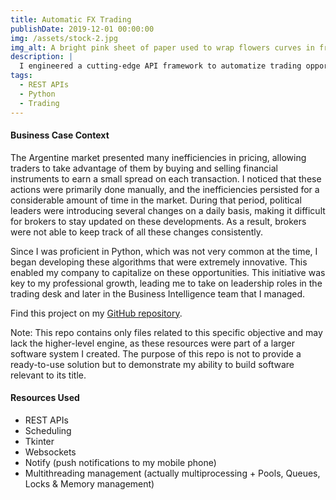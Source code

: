 ```yaml
---
title: Automatic FX Trading
publishDate: 2019-12-01 00:00:00
img: /assets/stock-2.jpg
img_alt: A bright pink sheet of paper used to wrap flowers curves in front of rich blue background
description: |
  I engineered a cutting-edge API framework to automatize trading opportunities in the inefficient FX market.
tags:
  - REST APIs
  - Python
  - Trading
---
```


<h4>Business Case Context</h4>
<p>The Argentine market presented many inefficiencies in pricing, allowing traders to take advantage of them by buying and selling financial instruments to earn a small spread on each transaction. I noticed that these actions were primarily done manually, and the inefficiencies persisted for a considerable amount of time in the market. During that period, political leaders were introducing several changes on a daily basis, making it difficult for brokers to stay updated on these developments. As a result, brokers were not able to keep track of all these changes consistently.</p>

<p>Since I was proficient in Python, which was not very common at the time, I began developing these algorithms that were extremely innovative. This enabled my company to capitalize on these opportunities. This initiative was key to my professional growth, leading me to take on leadership roles in the trading desk and later in the Business Intelligence team that I managed.</p>

<p>Find this project on my <a href="https://github.com/fcucullu/trading-fx" target="_blank">GitHub repository</a>.</p>

<p>Note: This repo contains only files related to this specific objective and may lack the higher-level engine, as these resources were part of a larger software system I created. The purpose of this repo is not to provide a ready-to-use solution but to demonstrate my ability to build software relevant to its title.</p>

<h4>Resources Used</h4>
<ul>
    <li>REST APIs</li>
    <li>Scheduling</li>
    <li>Tkinter</li>
    <li>Websockets</li>
    <li>Notify (push notifications to my mobile phone)</li>
    <li>Multithreading management (actually multiprocessing + Pools, Queues, Locks & Memory management)</li>
</ul>
